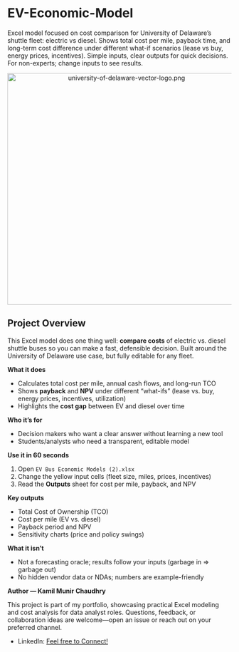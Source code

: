 # EV-Economic-Model
Excel model focused on cost comparison for University of Delaware’s shuttle fleet: electric vs diesel. Shows total cost per mile, payback time, and long-term cost difference under different what-if scenarios (lease vs buy, energy prices, incentives). Simple inputs, clear outputs for quick decisions. For non-experts; change inputs to see results.

<p align="center">
  <img src="logo.png" alt="university-of-delaware-vector-logo.png" width="520">
</p>


## Project Overview

This Excel model does one thing well: **compare costs** of electric vs. diesel shuttle buses so you can make a fast, defensible decision. Built around the University of Delaware use case, but fully editable for any fleet.

**What it does**
- Calculates total cost per mile, annual cash flows, and long-run TCO
- Shows **payback** and **NPV** under different “what-ifs” (lease vs. buy, energy prices, incentives, utilization)
- Highlights the **cost gap** between EV and diesel over time

**Who it’s for**
- Decision makers who want a clear answer without learning a new tool
- Students/analysts who need a transparent, editable model

**Use it in 60 seconds**
1. Open `EV Bus Economic Models (2).xlsx`
2. Change the yellow input cells (fleet size, miles, prices, incentives)
3. Read the **Outputs** sheet for cost per mile, payback, and NPV

**Key outputs**
- Total Cost of Ownership (TCO)
- Cost per mile (EV vs. diesel)
- Payback period and NPV
- Sensitivity charts (price and policy swings)

**What it isn’t**
- Not a forecasting oracle; results follow your inputs (garbage in ⇒ garbage out)
- No hidden vendor data or NDAs; numbers are example-friendly

  
**Author — Kamil Munir Chaudhry**

This project is part of my portfolio, showcasing practical Excel modeling and cost analysis for data analyst roles. Questions, feedback, or collaboration ideas are welcome—open an issue or reach out on your preferred channel.

- LinkedIn: [Feel free to Connect!](https://www.linkedin.com/in/kamil-munir-chaudhry-015621219/)
